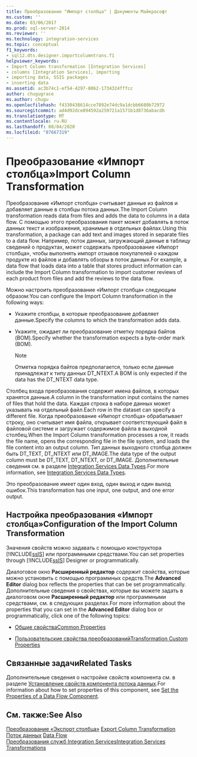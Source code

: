 ```yaml
---
title: Преобразование "Импорт столбца" | Документы Майкрософт
ms.custom: ''
ms.date: 03/06/2017
ms.prod: sql-server-2014
ms.reviewer: ''
ms.technology: integration-services
ms.topic: conceptual
f1_keywords:
- sql12.dts.designer.importcolumntrans.f1
helpviewer_keywords:
- Import Column transformation [Integration Services]
- columns [Integration Services], importing
- importing data, SSIS packages
- inserting data
ms.assetid: ac3b74c1-ef54-4297-8062-1734324fffcc
author: chugugrace
ms.author: chugu
ms.openlocfilehash: f4330438614cce7892e74dc9a1dcbb6680b72972
ms.sourcegitcommit: ad4d92dce894592a259721a1571b1d8736abacdb
ms.translationtype: MT
ms.contentlocale: ru-RU
ms.lasthandoff: 08/04/2020
ms.locfileid: "87667319"
---
```

# <a name="import-column-transformation"></a><span data-ttu-id="ca204-102">Преобразование «Импорт столбца»</span><span class="sxs-lookup"><span data-stu-id="ca204-102">Import Column Transformation</span></span>
  <span data-ttu-id="ca204-103">Преобразование «Импорт столбца» считывает данные из файлов и добавляет данные в столбцы потока данных.</span><span class="sxs-lookup"><span data-stu-id="ca204-103">The Import Column transformation reads data from files and adds the data to columns in a data flow.</span></span> <span data-ttu-id="ca204-104">С помощью этого преобразования пакет может добавлять в поток данных текст и изображения, хранимые в отдельных файлах.</span><span class="sxs-lookup"><span data-stu-id="ca204-104">Using this transformation, a package can add text and images stored in separate files to a data flow.</span></span> <span data-ttu-id="ca204-105">Например, поток данных, загружающий данные в таблицу сведений о продуктах, может содержать преобразование «Импорт столбца», чтобы выполнять импорт отзывов покупателей о каждом продукте из файлов и добавлять обзоры в поток данных.</span><span class="sxs-lookup"><span data-stu-id="ca204-105">For example, a data flow that loads data into a table that stores product information can include the Import Column transformation to import customer reviews of each product from files and add the reviews to the data flow.</span></span>  
  
 <span data-ttu-id="ca204-106">Можно настроить преобразование «Импорт столбца» следующим образом:</span><span class="sxs-lookup"><span data-stu-id="ca204-106">You can configure the Import Column transformation in the following ways:</span></span>  
  
-   <span data-ttu-id="ca204-107">Укажите столбцы, в которые преобразование добавляет данные.</span><span class="sxs-lookup"><span data-stu-id="ca204-107">Specify the columns to which the transformation adds data.</span></span>  
  
-   <span data-ttu-id="ca204-108">Укажите, ожидает ли преобразование отметку порядка байтов (BOM).</span><span class="sxs-lookup"><span data-stu-id="ca204-108">Specify whether the transformation expects a byte-order mark (BOM).</span></span>  
  
    > [!NOTE]  
    >  <span data-ttu-id="ca204-109">Отметка порядка байтов предполагается, только если данные принадлежат к типу данных DT_NTEXT.</span><span class="sxs-lookup"><span data-stu-id="ca204-109">A BOM is only expected if the data has the DT_NTEXT data type.</span></span>  
  
 <span data-ttu-id="ca204-110">Столбец входа преобразования содержит имена файлов, в которых хранятся данные.</span><span class="sxs-lookup"><span data-stu-id="ca204-110">A column in the transformation input contains the names of files that hold the data.</span></span> <span data-ttu-id="ca204-111">Каждая строка в наборе данных может указывать на отдельный файл.</span><span class="sxs-lookup"><span data-stu-id="ca204-111">Each row in the dataset can specify a different file.</span></span> <span data-ttu-id="ca204-112">Когда преобразование «Импорт столбца» обрабатывает строку, оно считывает имя файла, открывает соответствующий файл в файловой системе и загружает содержимое файла в выходной столбец.</span><span class="sxs-lookup"><span data-stu-id="ca204-112">When the Import Column transformation processes a row, it reads the file name, opens the corresponding file in the file system, and loads the file content into an output column.</span></span> <span data-ttu-id="ca204-113">Тип данных выходного столбца должен быть DT_TEXT, DT_NTEXT или DT_IMAGE.</span><span class="sxs-lookup"><span data-stu-id="ca204-113">The data type of the output column must be DT_TEXT, DT_NTEXT, or DT_IMAGE.</span></span> <span data-ttu-id="ca204-114">Дополнительные сведения см. в разделе [Integration Services Data Types](../integration-services-data-types.md).</span><span class="sxs-lookup"><span data-stu-id="ca204-114">For more information, see [Integration Services Data Types](../integration-services-data-types.md).</span></span>  
  
 <span data-ttu-id="ca204-115">Это преобразование имеет один вход, один выход и один выход ошибок.</span><span class="sxs-lookup"><span data-stu-id="ca204-115">This transformation has one input, one output, and one error output.</span></span>  
  
## <a name="configuration-of-the-import-column-transformation"></a><span data-ttu-id="ca204-116">Настройка преобразования «Импорт столбца»</span><span class="sxs-lookup"><span data-stu-id="ca204-116">Configuration of the Import Column Transformation</span></span>  
 <span data-ttu-id="ca204-117">Значения свойств можно задавать с помощью конструктора [!INCLUDE[ssIS](../../../includes/ssis-md.md)] или программными средствами.</span><span class="sxs-lookup"><span data-stu-id="ca204-117">You can set properties through [!INCLUDE[ssIS](../../../includes/ssis-md.md)] Designer or programmatically.</span></span>  
  
 <span data-ttu-id="ca204-118">Диалоговое окно **Расширенный редактор** содержит свойства, которые можно установить с помощью программных средств.</span><span class="sxs-lookup"><span data-stu-id="ca204-118">The **Advanced Editor** dialog box reflects the properties that can be set programmatically.</span></span> <span data-ttu-id="ca204-119">Дополнительные сведения о свойствах, которые вы можете задать в диалоговом окне **Расширенный редактор** или программными средствами, см. в следующих разделах.</span><span class="sxs-lookup"><span data-stu-id="ca204-119">For more information about the properties that you can set in the **Advanced Editor** dialog box or programmatically, click one of the following topics:</span></span>  
  
-   [<span data-ttu-id="ca204-120">Общие свойства</span><span class="sxs-lookup"><span data-stu-id="ca204-120">Common Properties</span></span>](../../common-properties.md)  
  
-   [<span data-ttu-id="ca204-121">Пользовательские свойства преобразований</span><span class="sxs-lookup"><span data-stu-id="ca204-121">Transformation Custom Properties</span></span>](transformation-custom-properties.md)  
  
## <a name="related-tasks"></a><span data-ttu-id="ca204-122">Связанные задачи</span><span class="sxs-lookup"><span data-stu-id="ca204-122">Related Tasks</span></span>  
 <span data-ttu-id="ca204-123">Дополнительные сведения о настройке свойств компонента см. в разделе [Установление свойств компонента потока данных](../set-the-properties-of-a-data-flow-component.md).</span><span class="sxs-lookup"><span data-stu-id="ca204-123">For information about how to set properties of this component, see [Set the Properties of a Data Flow Component](../set-the-properties-of-a-data-flow-component.md).</span></span>  
  
## <a name="see-also"></a><span data-ttu-id="ca204-124">См. также:</span><span class="sxs-lookup"><span data-stu-id="ca204-124">See Also</span></span>  
 <span data-ttu-id="ca204-125">[Преобразование «Экспорт столбца»](export-column-transformation.md) </span><span class="sxs-lookup"><span data-stu-id="ca204-125">[Export Column Transformation](export-column-transformation.md) </span></span>  
 <span data-ttu-id="ca204-126">[Поток данных](../data-flow.md) </span><span class="sxs-lookup"><span data-stu-id="ca204-126">[Data Flow](../data-flow.md) </span></span>  
 [<span data-ttu-id="ca204-127">Преобразования служб Integration Services</span><span class="sxs-lookup"><span data-stu-id="ca204-127">Integration Services Transformations</span></span>](integration-services-transformations.md)  
  
  
